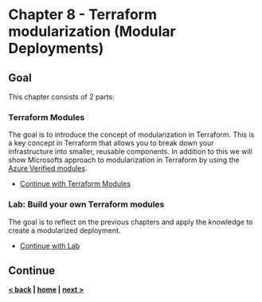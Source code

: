 # Chapter 8 - Terraform modularization (Modular Deployments)

## Goal

This chapter consists of 2 parts:

### Terraform Modules

The goal is to introduce the concept of modularization in Terraform. This is a key concept in Terraform that allows you to break down your infrastructure into smaller, reusable components.
In addition to this we will show Microsofts approach to modularization in Terraform by using the [Azure Verified modules](https://azure.github.io/Azure-Verified-Modules/#:~:text=Azure%20Verified%20Modules%20%28AVM%29%20is%20an%20initiative%20to,and%20available%20from%20their%20respective%20language%20specific%20registries.).

- [Continue with Terraform Modules](./theory/README.md)

### Lab: Build your own Terraform modules

The goal is to reflect on the previous chapters and apply the knowledge to create a modularized deployment.

- [Continue with Lab](./labs/README.md)

## Continue

**[< back](../chapter-7/README.md) | [home](../../README.md) | [next >](../chapter-9/README.md)**
